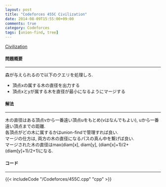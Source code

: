 ```yaml
---
layout: post
title: "Codeforces 455C Civilization"
date: 2014-08-09T15:55:00+09:00
comments: true
category: Codeforces
tags: [union-find, tree]
---
```


[Civilization](http://codeforces.com/contest/455/problem/C)

#### 問題概要

****

森が与えられるので以下のクエリを処理しろ.  

* 頂点xの属する木の直径を出力する
* 頂点xとyが属する木を直径が最小になるようにマージする

#### 解法

****

木の直径はある頂点vから一番遠い頂点uをもとめ(vはなんでもよい), uから一番遠い頂点までの距離.  
各頂点がどの木に属するかはunion-findで管理すれば良い.  
マージの仕方は, 両方の木の直径になるパスの真ん中を繋げば良い.  
マージされた木の直径はmax(diam\[x\], diam\[y\], (diam\[x\]+1)/2+(diam\[y\]+1)/2+1)になる.


#### コード

****

{{< includeCode "/Codeforces/455C.cpp" "cpp" >}}
